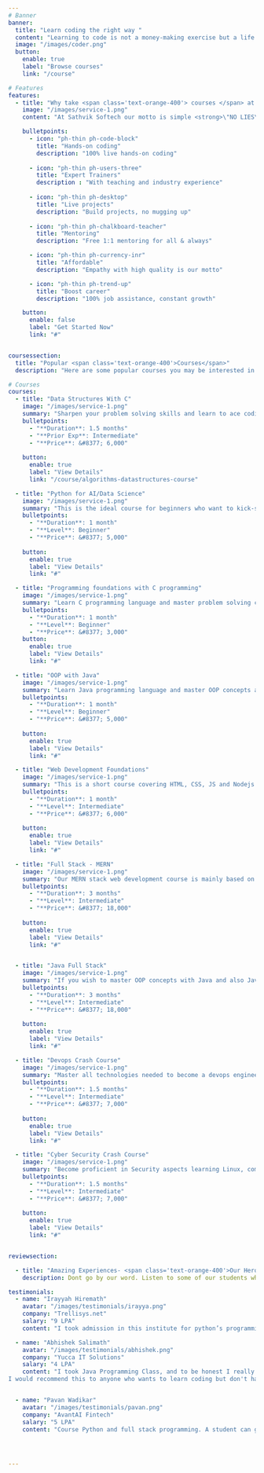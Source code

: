 ```yaml
---
# Banner
banner:
  title: "Learn coding the right way "
  content: "Learning to code is not a money-making exercise but a life changing experience. Let us help you realize this and become good software developers and humans"
  image: "/images/coder.png"
  button:
    enable: true
    label: "Browse courses"
    link: "/course"

# Features
features:
  - title: "Why take <span class='text-orange-400'> courses </span> at Sathvik Softech?"
    image: "/images/service-1.png"
    content: "At Sathvik Softech our motto is simple <strong>\"NO LIES\"</strong>. Here are some of the advantages of choosing us over other programming training institutes "

    bulletpoints:
      - icon: "ph-thin ph-code-block" 
        title: "Hands-on coding"
        description: "100% live hands-on coding"
        
      - icon: "ph-thin ph-users-three"
        title: "Expert Trainers"
        description : "With teaching and industry experience"
        
      - icon: "ph-thin ph-desktop"
        title: "Live projects"
        description: "Build projects, no mugging up"
        
      - icon: "ph-thin ph-chalkboard-teacher" 
        title: "Mentoring"
        description: "Free 1:1 mentoring for all & always"

      - icon: "ph-thin ph-currency-inr"
        title: "Affordable"
        description: "Empathy with high quality is our motto"

      - icon: "ph-thin ph-trend-up"
        title: "Boost career"
        description: "100% job assistance, constant growth"

    button:
      enable: false
      label: "Get Started Now"
      link: "#"


coursessection:
  title: "Popular <span class='text-orange-400'>Courses</span>" 
  description: "Here are some popular courses you may be interested in. We keep updating our courses regularly to be in sync with the IT industry. Make sure you check out the syllabus by visiting the details page"

# Courses
courses: 
  - title: "Data Structures With C"
    image: "/images/service-1.png"
    summary: "Sharpen your problem solving skills and learn to ace coding interviews by understanding algorithms and data structures using C language."
    bulletpoints:
      - "**Duration**: 1.5 months"
      - "**Prior Exp**: Intermediate"
      - "**Price**: &#8377; 6,000"
     
    button:
      enable: true
      label: "View Details"
      link: "/course/algorithms-datastructures-course"  

  - title: "Python for AI/Data Science"
    image: "/images/service-1.png"
    summary: "This is the ideal course for beginners who want to kick-start their career in IT and experienced people too to switch roles. Here are some salient features"
    bulletpoints:
      - "**Duration**: 1 month"
      - "**Level**: Beginner"
      - "**Price**: &#8377; 5,000"
     
    button:
      enable: true
      label: "View Details"
      link: "#"

  - title: "Programming foundations with C programming"
    image: "/images/service-1.png"
    summary: "Learn C programming language and master problem solving concepts along the way to build fast and stable apps."
    bulletpoints:
      - "**Duration**: 1 month"
      - "**Level**: Beginner"
      - "**Price**: &#8377; 3,000"
    button:
      enable: true
      label: "View Details"
      link: "#"

  - title: "OOP with Java"
    image: "/images/service-1.png"
    summary: "Learn Java programming language and master OOP concepts along the way to build resilient softwares. Here are some salient features"
    bulletpoints:
      - "**Duration**: 1 month"
      - "**Level**: Beginner"
      - "**Price**: &#8377; 5,000"
     
    button:
      enable: true
      label: "View Details"
      link: "#"

  - title: "Web Development Foundations"
    image: "/images/service-1.png"
    summary: "This is a short course covering HTML, CSS, JS and Nodejs. You can consider it a mini full stack JS course"
    bulletpoints:
      - "**Duration**: 1 month"
      - "**Level**: Intermediate"
      - "**Price**: &#8377; 6,000"
     
    button:
      enable: true
      label: "View Details"
      link: "#"

  - title: "Full Stack - MERN"
    image: "/images/service-1.png"
    summary: "Our MERN stack web development course is mainly based on MongoDB, ExpressJS, React/NextJS, NodeJS. Here are a few salient points about the course"
    bulletpoints:
      - "**Duration**: 3 months"
      - "**Level**: Intermediate"
      - "**Price**: &#8377; 18,000"
     
    button:
      enable: true
      label: "View Details"
      link: "#"


  - title: "Java Full Stack"
    image: "/images/service-1.png"
    summary: "If you wish to master OOP concepts with Java and also Javascript, this is the course you need to take. The course covers everything needed to build Java backed web apps"
    bulletpoints:
      - "**Duration**: 3 months"
      - "**Level**: Intermediate"
      - "**Price**: &#8377; 18,000"
     
    button:
      enable: true
      label: "View Details"
      link: "#"

  - title: "Devops Crash Course"
    image: "/images/service-1.png"
    summary: "Master all technologies needed to become a devops engineer. This covers Linux, Git, CI/CD with Jenkins/Github actions, Jira, Hosting in AWS/Azure"
    bulletpoints:
      - "**Duration**: 1.5 months"
      - "**Level**: Intermediate"
      - "**Price**: &#8377; 7,000"
     
    button:
      enable: true
      label: "View Details"
      link: "#"

  - title: "Cyber Security Crash Course"
    image: "/images/service-1.png"
    summary: "Become proficient in Security aspects learning Linux, common attacks and mitigation strategies like firewall configuring etc. This also includes penetration testing with Python"
    bulletpoints:
      - "**Duration**: 1.5 months"
      - "**Level**: Intermediate"
      - "**Price**: &#8377; 7,000"
     
    button:
      enable: true
      label: "View Details"
      link: "#"


reviewsection:

  - title: "Amazing Experiences- <span class='text-orange-400'>Our Heroes Speak</span>"
    description: Dont go by our word. Listen to some of our students who have achieved the impossible through their hard-work and our support. All our reviews are genuine. You can read more reviews <span class='btn btn-primary'>[here](https://g.co/kgs/RBzrhxJ)</span> 

testimonials: 
  - name: "Irayyah Hiremath"
    avatar: "/images/testimonials/irayya.png"
    company: "Trellisys.net"
    salary: "9 LPA"
    content: "I took admission in this institute for python’s programming for 1 month and 1 month for web development initially after completing the course I had learnt some basic fundamentals of programming under guidance of Mr Chandan Purohit Sir.. After I took Web development course after completing the course successfully designed some games. Way of teaching is very practical they solve problems by practical methods not by theoretical only. I thank to Chandan Sir because they focus on everyone they explain topics by comparing Daily life activities with innovative ideas and out of the box thinking. I would strongly recommend new students to adopt the classes here"

  - name: "Abhishek Salimath"
    avatar: "/images/testimonials/abhishek.png"
    company: "Yucca IT Solutions"
    salary: "4 LPA"
    content: "I took Java Programming Class, and to be honest I really had a great experience. I understood the concepts easily. The teaching is very very good! I had fun learning and coding in this class! Great Quality of teaching. I also got placed in Yucca thanks to the recommendation by Chandan Sir.
I would recommend this to anyone who wants to learn coding but don't have any knowledge on it. The hands-on coding session is really good"


  - name: "Pavan Wadikar"
    avatar: "/images/testimonials/pavan.png"
    company: "AvantAI Fintech"
    salary: "5 LPA"
    content: "Course Python and full stack programming. A student can go from basic to advanced in one place best institute to learn python and javascript programming. Great way of learning programming and to be job ready. I got placed even though I had a bad academic record"




---
```

